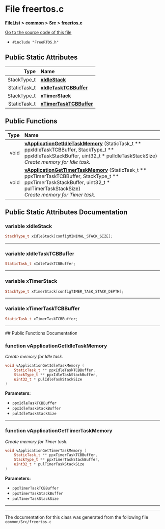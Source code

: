 

# File freertos.c



[**FileList**](files.md) **>** [**common**](dir_bdd9a5d540de89e9fe90efdfc6973a4f.md) **>** [**Src**](dir_a68c9adcdd2c4e614c81801efca3e79f.md) **>** [**freertos.c**](freertos_8c.md)

[Go to the source code of this file](freertos_8c_source.md)



* `#include "FreeRTOS.h"`























## Public Static Attributes

| Type | Name |
| ---: | :--- |
|  StackType\_t | [**xIdleStack**](#variable-xidlestack)  <br> |
|  StaticTask\_t | [**xIdleTaskTCBBuffer**](#variable-xidletasktcbbuffer)  <br> |
|  StackType\_t | [**xTimerStack**](#variable-xtimerstack)  <br> |
|  StaticTask\_t | [**xTimerTaskTCBBuffer**](#variable-xtimertasktcbbuffer)  <br> |














## Public Functions

| Type | Name |
| ---: | :--- |
|  void | [**vApplicationGetIdleTaskMemory**](#function-vapplicationgetidletaskmemory) (StaticTask\_t \*\* ppxIdleTaskTCBBuffer, StackType\_t \*\* ppxIdleTaskStackBuffer, uint32\_t \* pulIdleTaskStackSize) <br>_Create memory for Idle task._  |
|  void | [**vApplicationGetTimerTaskMemory**](#function-vapplicationgettimertaskmemory) (StaticTask\_t \*\* ppxTimerTaskTCBBuffer, StackType\_t \*\* ppxTimerTaskStackBuffer, uint32\_t \* pulTimerTaskStackSize) <br>_Create memory for Timer task._  |




























## Public Static Attributes Documentation




### variable xIdleStack 

```C++
StackType_t xIdleStack[configMINIMAL_STACK_SIZE];
```




<hr>



### variable xIdleTaskTCBBuffer 

```C++
StaticTask_t xIdleTaskTCBBuffer;
```




<hr>



### variable xTimerStack 

```C++
StackType_t xTimerStack[configTIMER_TASK_STACK_DEPTH];
```




<hr>



### variable xTimerTaskTCBBuffer 

```C++
StaticTask_t xTimerTaskTCBBuffer;
```




<hr>
## Public Functions Documentation




### function vApplicationGetIdleTaskMemory 

_Create memory for Idle task._ 
```C++
void vApplicationGetIdleTaskMemory (
    StaticTask_t ** ppxIdleTaskTCBBuffer,
    StackType_t ** ppxIdleTaskStackBuffer,
    uint32_t * pulIdleTaskStackSize
) 
```





**Parameters:**


* `ppxIdleTaskTCBBuffer` 
* `ppxIdleTaskStackBuffer` 
* `pulIdleTaskStackSize` 




        

<hr>



### function vApplicationGetTimerTaskMemory 

_Create memory for Timer task._ 
```C++
void vApplicationGetTimerTaskMemory (
    StaticTask_t ** ppxTimerTaskTCBBuffer,
    StackType_t ** ppxTimerTaskStackBuffer,
    uint32_t * pulTimerTaskStackSize
) 
```





**Parameters:**


* `ppxTimerTaskTCBBuffer` 
* `ppxTimerTaskStackBuffer` 
* `pulTimerTaskStackSize` 




        

<hr>

------------------------------
The documentation for this class was generated from the following file `common/Src/freertos.c`

